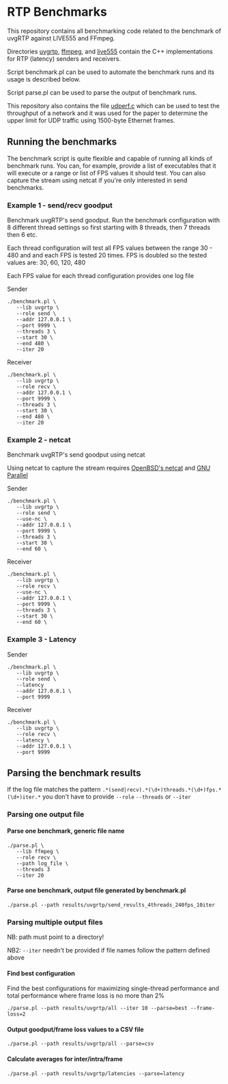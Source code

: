 # RTP Benchmarks

This repository contains all benchmarking code related to the benchmark of uvgRTP against LIVE555 and FFmpeg.

Directories [uvgrtp](uvgrtp), [ffmpeg](ffmpeg), and [live555](live555) contain the C++ implementations for RTP (latency) senders and receivers.

Script benchmark.pl can be used to automate the benchmark runs and its usage is described below.

Script parse.pl can be used to parse the output of benchmark runs.

This repository also contains the file [udperf.c](udperf.c) which can be used to test the throughput of a network and it was used for the paper to determine the upper limit for UDP traffic using 1500-byte Ethernet frames.

## Running the benchmarks

The benchmark script is quite flexible and capable of running all kinds of benchmark runs. You can, for example, provide a list of executables that it will execute or a range or list of FPS values it should test. You can also capture the stream using netcat if you're only interested in send benchmarks.

### Example 1 - send/recv goodput

Benchmark uvgRTP's send goodput. Run the benchmark configuration with 8 different thread settings
so first starting with 8 threads, then 7 threads then 6 etc.

Each thread configuration will test all FPS values between the range 30 - 480 and and each FPS
is tested 20 times. FPS is doubled so the tested values are: 30, 60, 120, 480

Each FPS value for each thread configuration provides one log file

Sender
```
./benchmark.pl \
   --lib uvgrtp \
   --role send \
   --addr 127.0.0.1 \
   --port 9999 \
   --threads 3 \
   --start 30 \
   --end 480 \
   --iter 20
```

Receiver
```
./benchmark.pl \
   --lib uvgrtp \
   --role recv \
   --addr 127.0.0.1 \
   --port 9999 \
   --threads 3 \
   --start 30 \
   --end 480 \
   --iter 20
```

### Example 2 - netcat

Benchmark uvgRTP's send goodput using netcat

Using netcat to capture the stream requires [OpenBSD's netcat](https://github.com/openbsd/src/blob/master/usr.bin/nc/netcat.c)
and [GNU Parallel](https://www.gnu.org/software/parallel/)

Sender
```
./benchmark.pl \
   --lib uvgrtp \
   --role send \
   --use-nc \
   --addr 127.0.0.1 \
   --port 9999 \
   --threads 3 \
   --start 30 \
   --end 60 \
```

Receiver
```
./benchmark.pl \
   --lib uvgrtp \
   --role recv \
   --use-nc \
   --addr 127.0.0.1 \
   --port 9999 \
   --threads 3 \
   --start 30 \
   --end 60 \
```

### Example 3 - Latency

Sender
```
./benchmark.pl \
   --lib uvgrtp \
   --role send \
   --latency
   --addr 127.0.0.1 \
   --port 9999
```

Receiver
```
./benchmark.pl \
   --lib uvgrtp \
   --role recv \
   --latency \
   --addr 127.0.0.1 \
   --port 9999
```


## Parsing the benchmark results

If the log file matches the pattern `.*(send|recv).*(\d+)threads.*(\d+)fps.*(\d+)iter.*` you don't
have to provide `--role` `--threads` or `--iter`

### Parsing one output file

#### Parse one benchmark, generic file name

```
./parse.pl \
   --lib ffmpeg \
   --role recv \
   --path log_file \
   --threads 3
   --iter 20
```

#### Parse one benchmark, output file generated by benchmark.pl

```
./parse.pl --path results/uvgrtp/send_results_4threads_240fps_10iter
```

### Parsing multiple output files

NB: path must point to a directory!

NB2: `--iter` needn't be provided if file names follow the pattern defined above

#### Find best configuration

Find the best configurations for maximizing single-thread performance and total performance
where frame loss is no more than 2%

```
./parse.pl --path results/uvgrtp/all --iter 10 --parse=best --frame-loss=2
```

#### Output goodput/frame loss values to a CSV file


```
./parse.pl --path results/uvgrtp/all --parse=csv
```

#### Calculate averages for inter/intra/frame

```
./parse.pl --path results/uvgrtp/latencies --parse=latency
```
